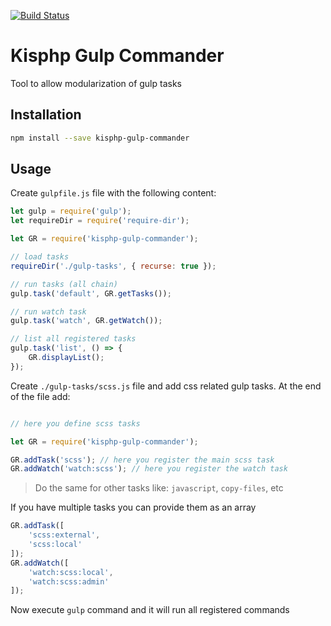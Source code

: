 
[![Build Status](https://travis-ci.org/kisphp/gulp-commander.svg?branch=master)](https://travis-ci.org/kisphp/gulp-commander)

# Kisphp Gulp Commander

Tool to allow modularization of gulp tasks

## Installation

```bash
npm install --save kisphp-gulp-commander
```

## Usage

Create `gulpfile.js` file with the following content:
```javascript
let gulp = require('gulp');
let requireDir = require('require-dir');

let GR = require('kisphp-gulp-commander');

// load tasks
requireDir('./gulp-tasks', { recurse: true });

// run tasks (all chain)
gulp.task('default', GR.getTasks());

// run watch task
gulp.task('watch', GR.getWatch());

// list all registered tasks
gulp.task('list', () => {
    GR.displayList();
});

```


Create `./gulp-tasks/scss.js` file and add css related gulp tasks. At the end of the file add:

```javascript

// here you define scss tasks

let GR = require('kisphp-gulp-commander');

GR.addTask('scss'); // here you register the main scss task
GR.addWatch('watch:scss'); // here you register the watch task
```
> Do the same for other tasks like: `javascript`, `copy-files`, etc


If you have multiple tasks you can provide them as an array

```javascript
GR.addTask([
    'scss:external',
    'scss:local'
]);
GR.addWatch([
    'watch:scss:local',
    'watch:scss:admin'
]);
```

Now execute `gulp` command and it will run all registered commands
